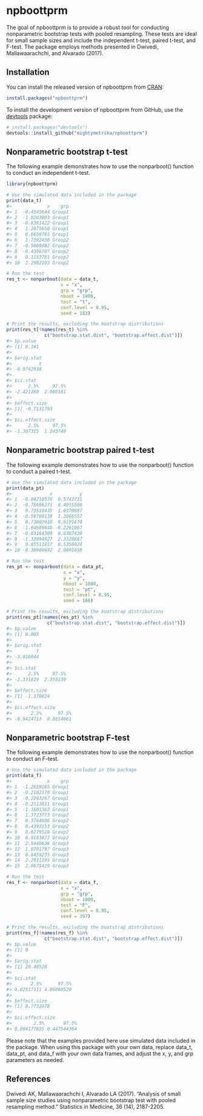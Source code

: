 
<!-- README.md is generated from README.Rmd. Please edit that file -->

# npboottprm

<!-- badges: start -->
<!-- badges: end -->

The goal of npboottprm is to provide a robust tool for conducting
nonparametric bootstrap tests with pooled resampling. These tests are
ideal for small sample sizes and include the independent t-test, paired
t-test, and F-test. The package employs methods presented in Dwivedi,
Mallawaarachchi, and Alvarado (2017).

## Installation

You can install the released version of npboottprm from
[CRAN](https://CRAN.R-project.org):

``` r
install.packages("npboottprm")
```

To install the development version of npboottprm from GitHub, use the
[devtools](https://devtools.r-lib.org/) package:

``` r
# install.packages("devtools")
devtools::install_github("mightymetrika/npboottprm")
```

## Nonparametric bootstrap t-test

The following example demonstrates how to use the nonparboot() function
to conduct an independent t-test.

``` r
library(npboottprm)

# Use the simulated data included in the package
print(data_t)
#>             x    grp
#> 1  -0.4545644 Group1
#> 2  -1.0203803 Group1
#> 3  -0.8381422 Group1
#> 4   1.2075650 Group1
#> 5   0.6658781 Group1
#> 6   1.7392430 Group2
#> 7  -0.5869082 Group2
#> 8  -0.4396707 Group2
#> 9   0.1153781 Group2
#> 10  2.2982103 Group2

# Run the test
res_t <- nonparboot(data = data_t,
                    x = "x",
                    grp = "grp",
                    nboot = 1000,
                    test = "t",
                    conf.level = 0.95,
                    seed = 183)

# Print the results, excluding the bootstrap distributions
print(res_t[!names(res_t) %in%
              c("bootstrap.stat.dist", "bootstrap.effect.dist")])
#> $p.value
#> [1] 0.341
#> 
#> $orig.stat
#>          t 
#> -0.9742938 
#> 
#> $ci.stat
#>      2.5%     97.5% 
#> -2.421260  2.060161 
#> 
#> $effect.size
#> [1] -0.7131793
#> 
#> $ci.effect.size
#>      2.5%     97.5% 
#> -1.307315  1.243749
```

## Nonparametric bootstrap paired t-test

The following example demonstrates how to use the nonparboot() function
to conduct a paired t-test.

``` r
# Use the simulated data included in the package
print(data_pt)
#>              x          y
#> 1  -0.04210576  0.5743731
#> 2  -0.78606271  0.4955500
#> 3   0.73510435  1.0370887
#> 4  -0.59760139  1.3066557
#> 5   0.73802810  0.6191670
#> 6  -1.84689646 -0.2261067
#> 7  -0.83164309  0.6387438
#> 8  -1.33994927  2.3328887
#> 9   0.05511817  0.5356024
#> 10 -0.38908692  2.0891858

# Run the test
res_pt <- nonparboot(data = data_pt,
                     x = "x",
                     y = "y",
                     nboot = 1000,
                     test = "pt",
                     conf.level = 0.95,
                     seed = 166)

# Print the results, excluding the bootstrap distributions
print(res_pt[!names(res_pt) %in%
               c("bootstrap.stat.dist", "bootstrap.effect.dist")])
#> $p.value
#> [1] 0.005
#> 
#> $orig.stat
#>         t 
#> -3.816044 
#> 
#> $ci.stat
#>      2.5%     97.5% 
#> -2.331819  2.353130 
#> 
#> $effect.size
#> [1] -1.370824
#> 
#> $ci.effect.size
#>       2.5%      97.5% 
#> -0.9424713  0.8814061
```

## Nonparametric bootstrap F-test

The following example demonstrates how to use the nonparboot() function
to conduct an F-test.

``` r
# Use the simulated data included in the package
print(data_f)
#>             x    grp
#> 1  -1.2659165 Group1
#> 2  -0.2102170 Group1
#> 3  -0.2203267 Group1
#> 4  -0.2113811 Group1
#> 5  -1.1601362 Group1
#> 6   1.3723773 Group2
#> 7   0.3764606 Group2
#> 8   0.4393153 Group2
#> 9   0.6279528 Group2
#> 10  0.9103877 Group2
#> 11  2.5440636 Group3
#> 12  1.0701797 Group3
#> 13  0.8459235 Group3
#> 14  2.2931195 Group3
#> 15  2.0675429 Group3

# Run the test
res_f <- nonparboot(data = data_f,
                    x = "x",
                    grp = "grp",
                    nboot = 1000,
                    test = "F",
                    conf.level = 0.95,
                    seed = 397)

# Print the results, excluding the bootstrap distributions
print(res_f[!names(res_f) %in%
              c("bootstrap.stat.dist", "bootstrap.effect.dist")])
#> $p.value
#> [1] 0
#> 
#> $orig.stat
#> [1] 20.46528
#> 
#> $ci.stat
#>       2.5%      97.5% 
#> 0.02517111 4.86060520 
#> 
#> $effect.size
#> [1] 0.7732878
#> 
#> $ci.effect.size
#>        2.5%       97.5% 
#> 0.004177655 0.447544364
```

Please note that the examples provided here use simulated data included
in the package. When using this package with your own data, replace
data_t, data_pt, and data_f with your own data frames, and adjust the x,
y, and grp parameters as needed.

## References

Dwivedi AK, Mallawaarachchi I, Alvarado LA (2017). “Analysis of small
sample size studies using nonparametric bootstrap test with pooled
resampling method.” Statistics in Medicine, 36 (14), 2187-2205.
